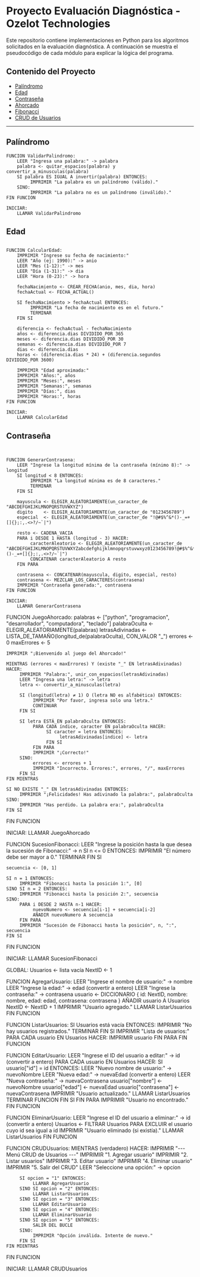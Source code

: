 # Proyecto Evaluación Diagnóstica - Ozelot Technologies

Este repositorio contiene implementaciones en Python para los algoritmos solicitados en la evaluación diagnóstica. A continuación se muestra el pseudocódigo de cada módulo para explicar la lógica del programa.

## Contenido del Proyecto

- [Palíndromo](#palíndromo)
- [Edad](#edad)
- [Contraseña](#contraseña)
- [Ahorcado](#ahorcado)
- [Fibonacci](#fibonacci)
- [CRUD de Usuarios](#crud-de-usuarios)

---

## Palíndromo

```plaintext
FUNCION ValidarPalindromo:
    LEER "Ingresa una palabra:" -> palabra
    palabra <- quitar_espacios(palabra) y convertir_a_minusculas(palabra)
    SI palabra ES IGUAL A invertir(palabra) ENTONCES:
         IMPRIMIR "La palabra es un palíndromo (válido)."
    SINO:
         IMPRIMIR "La palabra no es un palíndromo (inválido)."
FIN FUNCION

INICIAR:
    LLAMAR ValidarPalindromo
 ```

## Edad

```plaintext

FUNCION CalcularEdad:
    IMPRIMIR "Ingrese su fecha de nacimiento:"
    LEER "Año (ej: 1990):" -> anio
    LEER "Mes (1-12):" -> mes
    LEER "Día (1-31):" -> dia
    LEER "Hora (0-23):" -> hora

    fechaNacimiento <- CREAR_FECHA(anio, mes, dia, hora)
    fechaActual <- FECHA_ACTUAL()

    SI fechaNacimiento > fechaActual ENTONCES:
         IMPRIMIR "La fecha de nacimiento es en el futuro."
         TERMINAR
    FIN SI

    diferencia <- fechaActual - fechaNacimiento
    años <- diferencia.dias DIVIDIDO_POR 365
    meses <- diferencia.dias DIVIDIDO_POR 30
    semanas <- diferencia.dias DIVIDIDO_POR 7
    dias <- diferencia.dias
    horas <- (diferencia.dias * 24) + (diferencia.segundos DIVIDIDO_POR 3600)

    IMPRIMIR "Edad aproximada:"
    IMPRIMIR "Años:", años
    IMPRIMIR "Meses:", meses
    IMPRIMIR "Semanas:", semanas
    IMPRIMIR "Días:", dias
    IMPRIMIR "Horas:", horas
FIN FUNCION

INICIAR:
    LLAMAR CalcularEdad
```

## Contraseña

```plaintext


FUNCION GenerarContrasena:
    LEER "Ingrese la longitud mínima de la contraseña (mínimo 8):" -> longitud
    SI longitud < 8 ENTONCES:
         IMPRIMIR "La longitud mínima es de 8 caracteres."
         TERMINAR
    FIN SI

    mayuscula <- ELEGIR_ALEATORIAMENTE(un_caracter_de "ABCDEFGHIJKLMNOPQRSTUVWXYZ")
    digito    <- ELEGIR_ALEATORIAMENTE(un_caracter_de "0123456789")
    especial  <- ELEGIR_ALEATORIAMENTE(un_caracter_de "!@#$%^&*()-_=+[]{};:,.<>?/~`|")

    resto <- CADENA_VACIA
    PARA i DESDE 1 HASTA (longitud - 3) HACER:
         caracterAleatorio <- ELEGIR_ALEATORIAMENTE(un_caracter_de "ABCDEFGHIJKLMNOPQRSTUVWXYZabcdefghijklmnopqrstuvwxyz0123456789!@#$%^&*()-_=+[]{};:,.<>?/~`|")
         CONCATENAR caracterAleatorio A resto
    FIN PARA

    contrasena <- CONCATENAR(mayuscula, digito, especial, resto)
    contrasena <- MEZCLAR_LOS_CARACTERES(contrasena)
    IMPRIMIR "Contraseña generada:", contrasena
FIN FUNCION

INICIAR:
    LLAMAR GenerarContrasena

```

FUNCION JuegoAhorcado:
    palabras <- ["python", "programacion", "desarrollador", "computadora", "teclado"]
    palabraOculta <- ELEGIR_ALEATORIAMENTE(palabras)
    letrasAdivinadas <- LISTA_DE_TAMAÑO(longitud_de(palabraOculta), CON_VALOR "_")
    errores <- 0
    maxErrores <- 5

    IMPRIMIR "¡Bienvenido al juego del Ahorcado!"

    MIENTRAS (errores < maxErrores) Y (existe "_" EN letrasAdivinadas) HACER:
         IMPRIMIR "Palabra:", unir_con_espacios(letrasAdivinadas)
         LEER "Ingresa una letra:" -> letra
         letra <- convertir_a_minusculas(letra)

         SI (longitud(letra) ≠ 1) O (letra NO es alfabética) ENTONCES:
              IMPRIMIR "Por favor, ingresa solo una letra."
              CONTINUAR
         FIN SI

         SI letra ESTÁ_EN palabraOculta ENTONCES:
              PARA CADA índice, caracter EN palabraOculta HACER:
                   SI caracter = letra ENTONCES:
                        letrasAdivinadas[indice] <- letra
                   FIN SI
              FIN PARA
              IMPRIMIR "¡Correcto!"
         SINO:
              errores <- errores + 1
              IMPRIMIR "Incorrecto. Errores:", errores, "/", maxErrores
         FIN SI
    FIN MIENTRAS

    SI NO EXISTE "_" EN letrasAdivinadas ENTONCES:
         IMPRIMIR "¡Felicidades! Has adivinado la palabra:", palabraOculta
    SINO:
         IMPRIMIR "Has perdido. La palabra era:", palabraOculta
    FIN SI
FIN FUNCION

INICIAR:
    LLAMAR JuegoAhorcado


FUNCION SucesionFibonacci:
    LEER "Ingrese la posición hasta la que desea la sucesión de Fibonacci:" -> n
    SI n <= 0 ENTONCES:
         IMPRIMIR "El número debe ser mayor a 0."
         TERMINAR
    FIN SI

    secuencia <- [0, 1]
    
    SI n = 1 ENTONCES:
         IMPRIMIR "Fibonacci hasta la posición 1:", [0]
    SINO SI n = 2 ENTONCES:
         IMPRIMIR "Fibonacci hasta la posición 2:", secuencia
    SINO:
         PARA i DESDE 2 HASTA n-1 HACER:
              nuevoNumero <- secuencia[i-1] + secuencia[i-2]
              AÑADIR nuevoNumero A secuencia
         FIN PARA
         IMPRIMIR "Sucesión de Fibonacci hasta la posición", n, ":", secuencia
    FIN SI
FIN FUNCION

INICIAR:
    LLAMAR SucesionFibonacci


GLOBAL:
    Usuarios <- lista vacía
    NextID <- 1

FUNCION AgregarUsuario:
    LEER "Ingrese el nombre de usuario:" -> nombre
    LEER "Ingrese la edad:" -> edad (convertir a entero)
    LEER "Ingrese la contraseña:" -> contrasena
    usuario <- DICCIONARIO { id: NextID, nombre: nombre, edad: edad, contrasena: contrasena }
    AÑADIR usuario A Usuarios
    NextID <- NextID + 1
    IMPRIMIR "Usuario agregado."
    LLAMAR ListarUsuarios
FIN FUNCION

FUNCION ListarUsuarios:
    SI Usuarios está vacía ENTONCES:
         IMPRIMIR "No hay usuarios registrados."
         TERMINAR
    FIN SI
    IMPRIMIR "Lista de usuarios:"
    PARA CADA usuario EN Usuarios HACER:
         IMPRIMIR usuario
    FIN PARA
FIN FUNCION

FUNCION EditarUsuario:
    LEER "Ingrese el ID del usuario a editar:" -> id (convertir a entero)
    PARA CADA usuario EN Usuarios HACER:
         SI usuario["id"] = id ENTONCES:
              LEER "Nuevo nombre de usuario:" -> nuevoNombre
              LEER "Nueva edad:" -> nuevaEdad (convertir a entero)
              LEER "Nueva contraseña:" -> nuevaContrasena
              usuario["nombre"] <- nuevoNombre
              usuario["edad"] <- nuevaEdad
              usuario["contrasena"] <- nuevaContrasena
              IMPRIMIR "Usuario actualizado."
              LLAMAR ListarUsuarios
              TERMINAR FUNCION
         FIN SI
    FIN PARA
    IMPRIMIR "Usuario no encontrado."
FIN FUNCION

FUNCION EliminarUsuario:
    LEER "Ingrese el ID del usuario a eliminar:" -> id (convertir a entero)
    Usuarios <- FILTRAR Usuarios PARA EXCLUIR el usuario cuyo id sea igual a id
    IMPRIMIR "Usuario eliminado (si existía)."
    LLAMAR ListarUsuarios
FIN FUNCION

FUNCION CRUDUsuarios:
    MIENTRAS (verdadero) HACER:
         IMPRIMIR "--- Menú CRUD de Usuarios ---"
         IMPRIMIR "1. Agregar usuario"
         IMPRIMIR "2. Listar usuarios"
         IMPRIMIR "3. Editar usuario"
         IMPRIMIR "4. Eliminar usuario"
         IMPRIMIR "5. Salir del CRUD"
         LEER "Seleccione una opción:" -> opcion
         
         SI opcion = "1" ENTONCES:
              LLAMAR AgregarUsuario
         SINO SI opcion = "2" ENTONCES:
              LLAMAR ListarUsuarios
         SINO SI opcion = "3" ENTONCES:
              LLAMAR EditarUsuario
         SINO SI opcion = "4" ENTONCES:
              LLAMAR EliminarUsuario
         SINO SI opcion = "5" ENTONCES:
              SALIR DEL BUCLE
         SINO:
              IMPRIMIR "Opción inválida. Intente de nuevo."
         FIN SI
    FIN MIENTRAS
FIN FUNCION

INICIAR:
    LLAMAR CRUDUsuarios

